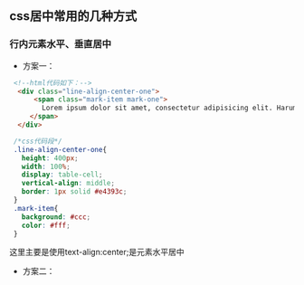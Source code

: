 ## css居中常用的几种方式
 ### 行内元素水平、垂直居中
   * 方案一：
   
  ```html
   <!--html代码如下：-->
    <div class="line-align-center-one">
        <span class="mark-item mark-one">
          Lorem ipsum dolor sit amet, consectetur adipisicing elit. Harum maiores sint totam ullam. A asperiores assumenda commodi facere, non perspiciatis suscipit vero? Eaque enim explicabo maiores nihil nisi numquam, tempore.
       </span>
    </div>
   ```
   ```css
    /*css代码段*/
    .line-align-center-one{
      height: 400px;
      width: 100%;
      display: table-cell;
      vertical-align: middle;
      border: 1px solid #e4393c;
    }
    .mark-item{
      background: #ccc;
      color: #fff;
    }
```
这里主要是使用text-align:center;是元素水平居中

   * 方案二：
   

